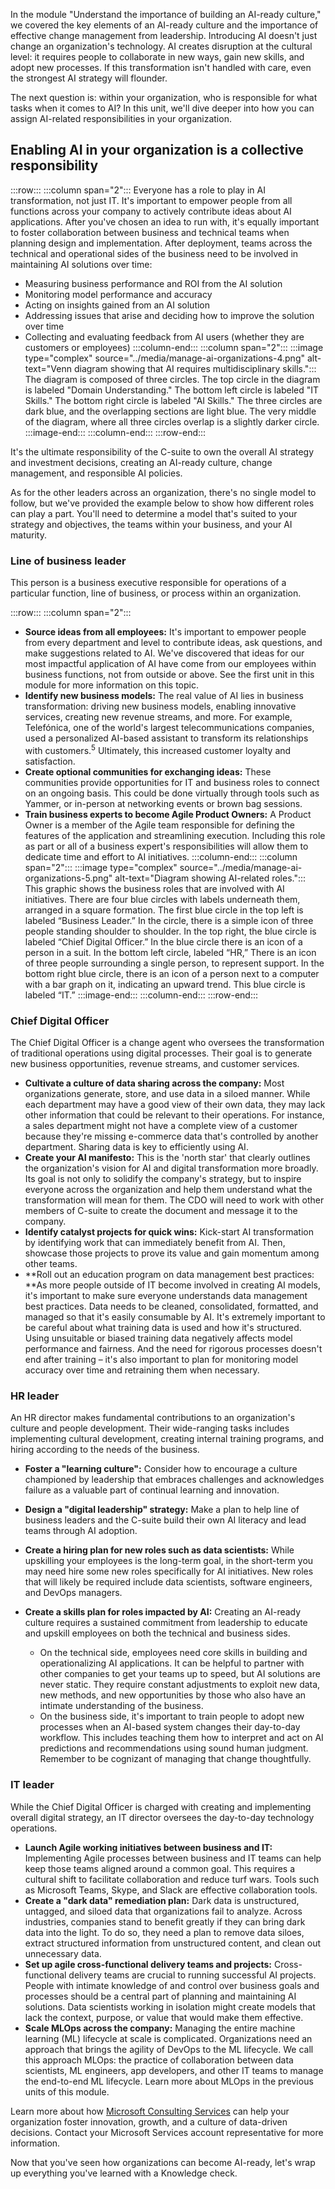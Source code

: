 In the module "Understand the importance of building an AI-ready culture," we covered the key elements of an AI-ready culture and the importance of effective change management from leadership. Introducing AI doesn't just change an organization's technology. AI creates disruption at the cultural level: it requires people to collaborate in new ways, gain new skills, and adopt new processes. If this transformation isn't handled with care, even the strongest AI strategy will flounder.

The next question is: within your organization, who is responsible for what tasks when it comes to AI? In this unit, we'll dive deeper into how you can assign AI-related responsibilities in your organization.  

## Enabling AI in your organization is a collective responsibility

:::row:::
:::column span="2":::
Everyone has a role to play in AI transformation, not just IT. It's important to empower people from all functions across your company to actively contribute ideas about AI applications. After you've chosen an idea to run with, it's equally important to foster collaboration between business and technical teams when planning design and implementation. After deployment, teams across the technical and operational sides of the business need to be involved in maintaining AI solutions over time:

* Measuring business performance and ROI from the AI solution
* Monitoring model performance and accuracy 
* Acting on insights gained from an AI solution
* Addressing issues that arise and deciding how to improve the solution over time
* Collecting and evaluating feedback from AI users (whether they are customers or employees)
:::column-end:::
:::column span="2":::
:::image type="complex" source="../media/manage-ai-organizations-4.png" alt-text="Venn diagram showing that AI requires multidisciplinary skills.":::
The diagram is composed of three circles. The top circle in the diagram is labeled "Domain Understanding." The bottom left circle is labeled "IT Skills." The bottom right circle is labeled "AI Skills." The three circles are dark blue, and the overlapping sections are light blue. The very middle of the diagram, where all three circles overlap is a slightly darker circle. 
:::image-end:::
:::column-end:::
:::row-end:::

It's the ultimate responsibility of the C-suite to own the overall AI strategy and investment decisions, creating an AI-ready culture, change management, and responsible AI policies.

As for the other leaders across an organization, there's no single model to follow, but we've provided the example below to show how different roles can play a part. You'll need to determine a model that's suited to your strategy and objectives, the teams within your business, and your AI maturity.

### Line of business leader

This person is a business executive responsible for operations of a particular function, line of business, or process within an organization.

:::row:::
:::column span="2":::
* **Source ideas from all employees:** It's important to empower people from every department and level to contribute ideas, ask questions, and make suggestions related to AI. We've discovered that ideas for our most impactful application of AI have come from our employees within business functions, not from outside or above. See the first unit in this module for more information on this topic. 
* **Identify new business models:** The real value of AI lies in business transformation: driving new business models, enabling innovative services, creating new revenue streams, and more. For example, Telefónica, one of the world's largest telecommunications companies, used a personalized AI-based assistant to transform its relationships with customers.<sup>5</sup> Ultimately, this increased customer loyalty and satisfaction. 
* **Create optional communities for exchanging ideas:** These communities provide opportunities for IT and business roles to connect on an ongoing basis. This could be done virtually through tools such as Yammer, or in-person at networking events or brown bag sessions.
* **Train business experts to become Agile Product Owners:** A Product Owner is a member of the Agile team responsible for defining the features of the application and streamlining execution. Including this role as part or all of a business expert's responsibilities will allow them to dedicate time and effort to AI initiatives.
:::column-end:::
:::column span="2":::
:::image type="complex" source="../media/manage-ai-organizations-5.png" alt-text="Diagram showing AI-related roles.":::
This graphic shows the business roles that are involved with AI initiatives. There are four blue circles with labels underneath them, arranged in a square formation. The first blue circle in the top left is labeled “Business Leader.” In the circle, there is a simple icon of three people standing shoulder to shoulder. In the top right, the blue circle is labeled “Chief Digital Officer.” In the blue circle there is an icon of a person in a suit. In the bottom left circle, labeled “HR,” There is an icon of three people surrounding a single person, to represent support. In the bottom right blue circle, there is an icon of a person next to a computer with a bar graph on it, indicating an upward trend. This blue circle is labeled “IT.”
:::image-end:::
:::column-end:::
:::row-end:::

### Chief Digital Officer

The Chief Digital Officer is a change agent who oversees the transformation of traditional operations using digital processes. Their goal is to generate new business opportunities, revenue streams, and customer services.

* **Cultivate a culture of data sharing across the company:** Most organizations generate, store, and use data in a siloed manner. While each department may have a good view of their own data, they may lack other information that could be relevant to their operations. For instance, a sales department might not have a complete view of a customer because they're missing e-commerce data that's controlled by another department. Sharing data is key to efficiently using AI.
* **Create your AI manifesto:** This is the 'north star' that clearly outlines the organization's vision for AI and digital transformation more broadly. Its goal is not only to solidify the company's strategy, but to inspire everyone across the organization and help them understand what the transformation will mean for them. The CDO will need to work with other members of C-suite to create the document and message it to the company.
* **Identify catalyst projects for quick wins:** Kick-start AI transformation by identifying work that can immediately benefit from AI. Then, showcase those projects to prove its value and gain momentum among other teams.
* **Roll out an education program on data management best practices: **As more people outside of IT become involved in creating AI models, it's important to make sure everyone understands data management best practices. Data needs to be cleaned, consolidated, formatted, and managed so that it's easily consumable by AI. It's extremely important to be careful about what training data is used and how it's structured. Using unsuitable or biased training data negatively affects model performance and fairness. And the need for rigorous processes doesn't end after training – it's also important to plan for monitoring model accuracy over time and retraining them when necessary.

### HR leader

An HR director makes fundamental contributions to an organization's culture and people development. Their wide-ranging tasks includes implementing cultural development, creating internal training programs, and hiring according to the needs of the business.

* **Foster a "learning culture":** Consider how to encourage a culture championed by leadership that embraces challenges and acknowledges failure as a valuable part of continual learning and innovation.
* **Design a "digital leadership" strategy:** Make a plan to help line of business leaders and the C-suite build their own AI literacy and lead teams through AI adoption. 
* **Create a hiring plan for new roles such as data scientists:** While upskilling your employees is the long-term goal, in the short-term you may need hire some new roles specifically for AI initiatives. New roles that will likely be required include data scientists, software engineers, and DevOps managers.
* **Create a skills plan for roles impacted by AI:** Creating an AI-ready culture requires a sustained commitment from leadership to educate and upskill employees on both the technical and business sides.

  * On the technical side, employees need core skills in building and operationalizing AI applications. It can be helpful to partner with other companies to get your teams up to speed, but AI solutions are never static. They require constant adjustments to exploit new data, new methods, and new opportunities by those who also have an intimate understanding of the business.
  * On the business side, it's important to train people to adopt new processes when an AI-based system changes their day-to-day workflow. This includes teaching them how to interpret and act on AI predictions and recommendations using sound human judgment. Remember to be cognizant of managing that change thoughtfully.

### IT leader

While the Chief Digital Officer is charged with creating and implementing overall digital strategy, an IT director oversees the day-to-day technology operations. 
* **Launch Agile working initiatives between business and IT:** Implementing Agile processes between business and IT teams can help keep those teams aligned around a common goal. This requires a cultural shift to facilitate collaboration and reduce turf wars. Tools such as Microsoft Teams, Skype, and Slack are effective collaboration tools. 
* **Create a "dark data" remediation plan:** Dark data is unstructured, untagged, and siloed data that organizations fail to analyze. Across industries, companies stand to benefit greatly if they can bring dark data into the light. To do so, they need a plan to remove data siloes, extract structured information from unstructured content, and clean out unnecessary data. 
* **Set up agile cross-functional delivery teams and projects:** Cross-functional delivery teams are crucial to running successful AI projects. People with intimate knowledge of and control over business goals and processes should be a central part of planning and maintaining AI solutions. Data scientists working in isolation might create models that lack the context, purpose, or value that would make them effective.
* **Scale MLOps across the company:** Managing the entire machine learning (ML) lifecycle at scale is complicated. Organizations need an approach that brings the agility of DevOps to the ML lifecycle. We call this approach MLOps: the practice of collaboration between data scientists, ML engineers, app developers, and other IT teams to manage the end-to-end ML lifecycle. Learn more about MLOps in the previous units of this module.

Learn more about how [Microsoft Consulting Services](https://www.microsoft.com/industry/services/consulting) can help your organization foster innovation, growth, and a culture of data-driven decisions. Contact your Microsoft Services account representative for more information.

Now that you've seen how organizations can become AI-ready, let's wrap up everything you've learned with a Knowledge check.
